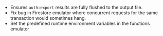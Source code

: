 * Ensures `auth:export` results are fully flushed to the output file.
* Fix bug in Firestore emulator where concurrent requests for the same transaction would sometimes hang.
* Set the predefined runtime environment variables in the functions emulator

